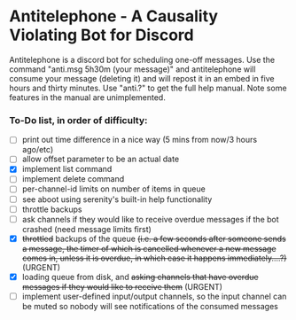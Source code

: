 # Antitelephone - A Causality Violating Bot for Discord

Antitelephone is a discord bot for scheduling one-off messages. Use the command "anti.msg 5h30m (your message)" and antitelephone will consume your message (deleting it) and will repost it in an embed in five hours and thirty minutes. Use "anti.?" to get the full help manual. Note some features in the manual are unimplemented.

### To-Do list, in order of difficulty:

- [ ] print out time difference in a nice way (5 mins from now/3 hours ago/etc)
- [ ] allow offset parameter to be an actual date
- [x] implement list command
- [ ] implement delete command
- [ ] per-channel-id limits on number of items in queue
- [ ] see aboot using serenity's built-in help functionality
- [ ] throttle backups
- [ ] ask channels if they would like to receive overdue messages if the bot crashed (need message limits first)
- [x] ~~throttled~~ backups of the queue ~~(i.e. a few seconds after someone sends a message, the timer of which is cancelled whenever a new message comes in, unless it is overdue, in which case it happens immediately....?)~~ (URGENT)
- [x] loading queue from disk, and ~~asking channels that have overdue messages if they would like to receive them~~ (URGENT)
- [ ] implement user-defined input/output channels, so the input channel can be muted so nobody will see notifications of the consumed messages
